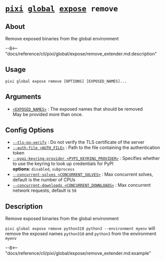 <!--- This file is autogenerated. Do not edit manually! -->
# <code>[pixi](../../../pixi.md) [global](../../global.md) [expose](../expose.md) remove</code>

## About
Remove exposed binaries from the global environment

--8<-- "docs/reference/cli/pixi/global/expose/remove_extender.md:description"

## Usage
```
pixi global expose remove [OPTIONS] [EXPOSED_NAMES]...
```

## Arguments
- <a id="arg-<EXPOSED_NAMES>" href="#arg-<EXPOSED_NAMES>">`<EXPOSED_NAMES>`</a>
:  The exposed names that should be removed
<br>May be provided more than once.

## Config Options
- <a id="arg---tls-no-verify" href="#arg---tls-no-verify">`--tls-no-verify`</a>
:  Do not verify the TLS certificate of the server
- <a id="arg---auth-file" href="#arg---auth-file">`--auth-file <AUTH_FILE>`</a>
:  Path to the file containing the authentication token
- <a id="arg---pypi-keyring-provider" href="#arg---pypi-keyring-provider">`--pypi-keyring-provider <PYPI_KEYRING_PROVIDER>`</a>
:  Specifies whether to use the keyring to look up credentials for PyPI
<br>**options**: `disabled`, `subprocess`
- <a id="arg---concurrent-solves" href="#arg---concurrent-solves">`--concurrent-solves <CONCURRENT_SOLVES>`</a>
:  Max concurrent solves, default is the number of CPUs
- <a id="arg---concurrent-downloads" href="#arg---concurrent-downloads">`--concurrent-downloads <CONCURRENT_DOWNLOADS>`</a>
:  Max concurrent network requests, default is `50`

## Description
Remove exposed binaries from the global environment

`pixi global expose remove python310 python3 --environment myenv` will remove the exposed names `python310` and `python3` from the environment `myenv`


--8<-- "docs/reference/cli/pixi/global/expose/remove_extender.md:example"
